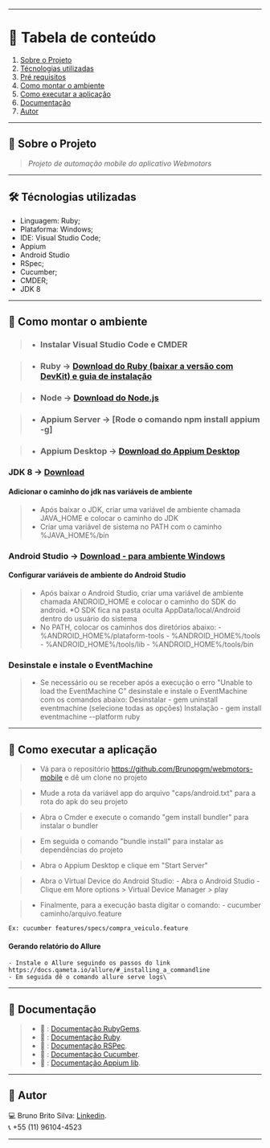 *******
# :file_folder: Tabela de conteúdo
1. [Sobre o Projeto](#sobre)
2. [Técnologias utilizadas](#ferramentas)
3. [Pré requisitos](#requisitos)
4. [Como montar o ambiente](#ambiente)
5. [Como executar a aplicação](#execucao)
6. [Documentação](#documentacao)
7. [Autor](#autor)

*******

<div id='sobre'/>

## :file_folder: Sobre o Projeto
>*Projeto de automação mobile do aplicativo Webmotors*

*******

<div id='ferramentas'/>

## 🛠 Técnologias utilizadas
- Linguagem: Ruby;
- Plataforma: Windows;
- IDE: Visual Studio Code;
- Appium
- Android Studio
- RSpec;
- Cucumber;
- CMDER;
- JDK 8
*******

<div id='ambiente'/>

## :file_folder: Como montar o ambiente

> - ### Instalar Visual Studio Code e CMDER

> - ### Ruby -> [Download do Ruby (baixar a versão com DevKit) e guia de instalação](https://www.ruby-lang.org/pt/)

> - ### Node -> [Download do Node.js](https://nodejs.org/pt-br/)

> - ### Appium Server -> [Rode o comando npm install appium -g]

> - ### Appium Desktop -> [Download do Appium Desktop](http://appium.io)


### JDK 8 -> [Download](https://www.oracle.com/java/technologies/javase/javase-jdk8-downloads.html)

#### Adicionar o caminho do jdk nas variáveis de ambiente
> - Após baixar o JDK, criar uma variável de ambiente chamada JAVA_HOME e colocar o caminho do JDK
> - Criar uma variável de sistema no PATH com o caminho %JAVA_HOME%/bin


### Android Studio -> [Download - para ambiente Windows](https://developer.android.com/studio)

#### Configurar variáveis de ambiente do Android Studio
> - Após baixar o Android Studio, criar uma variável de ambiente chamada ANDROID_HOME e colocar o caminho do SDK do android. *O SDK fica na pasta oculta AppData/local/Android dentro do usuário do sistema 
> -  No PATH, colocar os caminhos dos diretórios abaixo:
    - %ANDROID_HOME%/plataform-tools
    - %ANDROID_HOME%/tools
    - %ANDROID_HOME%/tools/lib
    - %ANDROID_HOME%/tools/bin

### Desinstale e instale o EventMachine 
> - Se necessário ou se receber após a execução o erro "Unable to load the EventMachine C" desinstale e instale o EventMachine com os comandos abaixo:
> Desinstalar - gem uninstall eventmachine  (selecione todas as opções)
> Instalação - gem install eventmachine --platform ruby

*******

<div id='execucao'/>

## :file_folder: Como executar a aplicação
> - Vá para o repositório https://github.com/Brunopgm/webmotors-mobile e dê um clone no projeto

> - Mude a rota da variável app do arquivo "caps/android.txt" para a rota do apk do seu projeto

> - Abra o Cmder e execute o comando "gem install bundler" para instalar o bundler 

> - Em seguida o comando "bundle install" para instalar as dependências do projeto

> - Abra o Appium Desktop e clique em "Start Server"

> - Abra o Virtual Device do Android Studio:
    - Abra o Android Studio
    - Clique em More options > Virtual Device Manager > play 

> - Finalmente, para a execução basta digitar o comando:
    - cucumber caminho/arquivo.feature
    
    Ex: cucumber features/specs/compra_veiculo.feature

#### Gerando relatório do Allure
    - Instale o Allure seguindo os passos do link https://docs.qameta.io/allure/#_installing_a_commandline
    - Em seguida dê o comando allure serve logs\

*******

<div id='documentacao'/>

## :file_folder: Documentação

> - :blue_book: : [Documentação RubyGems](https://rubygems.org/).
> - :blue_book: : [Documentação Ruby](https://www.ruby-lang.org/pt/documentation/).
> - :blue_book: : [Documentação RSPec](https://rspec.info/documentation/).
> - :blue_book: : [Documentação Cucumber](https://cucumber.io/docs/cucumber/).
> - :blue_book: : [Documentação Appium lib](https://rubygems.org/gems/appium_lib/).

*******

<div id='autor'/>

## :bust_in_silhouette: Autor
:computer: Bruno Brito Silva: [Linkedin](https://www.linkedin.com/in/bruno-silva-ti/).
<br/>
:telephone_receiver: +55 (11) 96104-4523
*******

